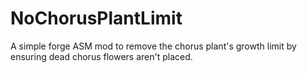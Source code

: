 # NoChorusPlantLimit
A simple forge ASM mod to remove the chorus plant's growth limit by ensuring dead chorus flowers aren't placed.
